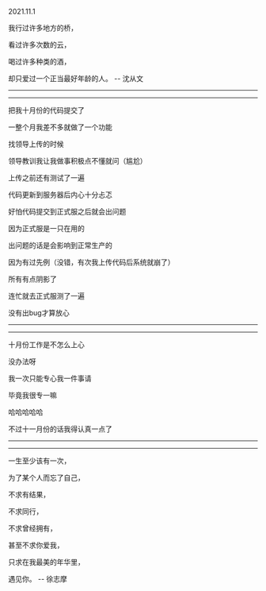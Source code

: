 2021.11.1

我行过许多地方的桥，

看过许多次数的云，

喝过许多种类的酒，

却只爱过一个正当最好年龄的人。 -- 沈从文

--------

---------

把我十月份的代码提交了

一整个月我差不多就做了一个功能

找领导上传的时候

领导教训我让我做事积极点不懂就问（尴尬）

上传之前还有测试了一遍

代码更新到服务器后内心十分忐忑

好怕代码提交到正式服之后就会出问题

因为正式服是一只在用的

出问题的话是会影响到正常生产的

因为有过先例（没错，有次我上传代码后系统就崩了）

所有有点阴影了

连忙就去正式服测了一遍

没有出bug才算放心

------

--------

十月份工作是不怎么上心

没办法呀

我一次只能专心我一件事请

毕竟我很专一嘛

哈哈哈哈哈

不过十一月份的话我得认真一点了





------

----------

一生至少该有一次，

为了某个人而忘了自己，

不求有结果，

不求同行，

不求曾经拥有，

甚至不求你爱我，

只求在我最美的年华里，

遇见你。 -- 徐志摩